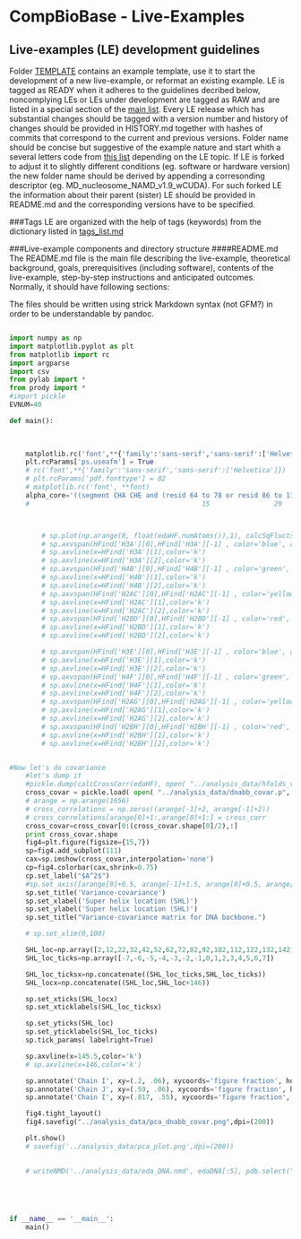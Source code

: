 CompBioBase - Live-Examples
===========
Live-examples (LE) development guidelines
-----
Folder [TEMPLATE](TEMPLATE/) contains an example template, use it to start the development of a new live-example, or reformat an existing example.
LE is tagged as READY when it adheres to the guidelines decribed below,
noncomplying LEs or LEs under development are tagged as RAW and are listed in a special section of the [main list](../README.md).
Every LE release which has substantial changes should be tagged with a version number and history of changes should be provided in HISTORY.md together with hashes of commits that correspond to the current and previous versions.
Folder name should be concise but suggestive of the example nature and start whith a several letters code from [this list](../folder_codes.md) depending on the LE topic.
If LE is forked to adjust it to slightly different conditions (eg. software or hardware version) the new folder name should be derived by appending a corresonding descriptor (eg. MD_nucleosome_NAMD_v1.9_wCUDA). For such forked LE the information about their parent (sister) LE should be provided in README.md and the corresponding versions have to be specified.

###Tags
LE are organized with the help of tags (keywords) from the dictionary listed in [tags_list.md](../tags_list.md)

###Live-example components and directory structure
####README.md
The README.md file is the main file describing the live-example, theoretical background, goals, prerequisitives (including software), contents of the live-example, step-by-step instructions and anticipated outcomes.
Normally, it should have following sections:



The files should be written using strick Markdown syntax (not GFM?) in order to be understandable by pandoc.

````python

import numpy as np
import matplotlib.pyplot as plt
from matplotlib import rc
import argparse
import csv
from pylab import *
from prody import *
#import pickle
EVNUM=40

def main():
    

    
    matplotlib.rc('font',**{'family':'sans-serif','sans-serif':['Helvetica'],'size':14})
    plt.rcParams['ps.useafm'] = True
    # rc('font',**{'family':'sans-serif','sans-serif':['Helvetica']})
    # plt.rcParams['pdf.fonttype'] = 82
    # matplotlib.rc('font', **font)
    alpha_core='((segment CHA CHE and (resid 64 to 78 or resid 86 to 114 or resid 121 to 131)) or (segment CHB CHF and (resid 31 to 41 or resid 49 to 76 or resid 83 to 93))  or (segment CHC CHG and (resid 27 to 37 or resid 45 to 73 or resid 80 to 89)) or (segment CHD CHH and (resid 34 to 45 or resid 53 to 81 or resid 88 to 98))) and name CA C O N'
    #                                           15                29                    11                                      11                  28              11                                          11                  29              10                                          12              29                  11



        # sp.plot(np.arange(0, float(edaHF.numAtoms()),1), calcSqFlucts(edaHF[i]), label="%d"%(i+1),linewidth=2)
        # sp.axvspan(HFind['H3A'][0],HFind['H3A'][-1] , color='blue', alpha=0.2)
        # sp.axvline(x=HFind['H3A'][1],color='k')
        # sp.axvline(x=HFind['H3A'][2],color='k')
        # sp.axvspan(HFind['H4B'][0],HFind['H4B'][-1] , color='green', alpha=0.2)
        # sp.axvline(x=HFind['H4B'][1],color='k')
        # sp.axvline(x=HFind['H4B'][2],color='k')
        # sp.axvspan(HFind['H2AC'][0],HFind['H2AC'][-1] , color='yellow', alpha=0.2)
        # sp.axvline(x=HFind['H2AC'][1],color='k')
        # sp.axvline(x=HFind['H2AC'][2],color='k')
        # sp.axvspan(HFind['H2BD'][0],HFind['H2BD'][-1] , color='red', alpha=0.2)
        # sp.axvline(x=HFind['H2BD'][1],color='k')
        # sp.axvline(x=HFind['H2BD'][2],color='k')

        # sp.axvspan(HFind['H3E'][0],HFind['H3E'][-1] , color='blue', alpha=0.2)
        # sp.axvline(x=HFind['H3E'][1],color='k')
        # sp.axvline(x=HFind['H3E'][2],color='k')
        # sp.axvspan(HFind['H4F'][0],HFind['H4F'][-1] , color='green', alpha=0.2)
        # sp.axvline(x=HFind['H4F'][1],color='k')
        # sp.axvline(x=HFind['H4F'][2],color='k')
        # sp.axvspan(HFind['H2AG'][0],HFind['H2AG'][-1] , color='yellow', alpha=0.2)
        # sp.axvline(x=HFind['H2AG'][1],color='k')
        # sp.axvline(x=HFind['H2AG'][2],color='k')
        # sp.axvspan(HFind['H2BH'][0],HFind['H2BH'][-1] , color='red', alpha=0.2)
        # sp.axvline(x=HFind['H2BH'][1],color='k')
        # sp.axvline(x=HFind['H2BH'][2],color='k')


#Now let's do covariance
    #let's dump it
    #pickle.dump(calcCrossCorr(edaHF), open( "../analysis_data/hfolds_var_covar.p", "wb" ) )
    cross_covar = pickle.load( open( "../analysis_data/dnabb_covar.p", "rb" ) )
    # arange = np.arange(1656)
    # cross_correlations = np.zeros((arange[-1]+2, arange[-1]+2))
    # cross_correlations[arange[0]+1:,arange[0]+1:] = cross_corr
    cross_covar=cross_covar[0:(cross_covar.shape[0]/2),:]
    print cross_covar.shape
    fig4=plt.figure(figsize={15,7})
    sp=fig4.add_subplot(111)
    cax=sp.imshow(cross_covar,interpolation='none')
    cp=fig4.colorbar(cax,shrink=0.75)
    cp.set_label("$A^2$")
    #sp.set_axis([arange[0]+0.5, arange[-1]+1.5, arange[0]+0.5, arange[-1]+1.5])
    sp.set_title('Variance-covariance')
    sp.set_xlabel('Super helix location (SHL)')
    sp.set_ylabel('Super helix location (SHL)')
    sp.set_title("Variance-covariance matrix for DNA backbone.")

    # sp.set_xlim(0,100)

    SHL_loc=np.array([2,12,22,32,42,52,62,72,82,92,102,112,122,132,142])
    SHL_loc_ticks=np.array([-7,-6,-5,-4,-3,-2,-1,0,1,2,3,4,5,6,7])

    SHL_loc_ticksx=np.concatenate((SHL_loc_ticks,SHL_loc_ticks))
    SHL_locx=np.concatenate((SHL_loc,SHL_loc+146))

    sp.set_xticks(SHL_locx)
    sp.set_xticklabels(SHL_loc_ticksx)

    sp.set_yticks(SHL_loc)
    sp.set_yticklabels(SHL_loc_ticks)
    sp.tick_params( labelright=True)

    sp.axvline(x=145.5,color='k')
    # sp.axvline(x=146,color='k')

    sp.annotate('Chain I', xy=(.2, .06), xycoords='figure fraction', horizontalalignment='left', verticalalignment='top',fontsize=20)
    sp.annotate('Chain J', xy=(.59, .06), xycoords='figure fraction', horizontalalignment='left', verticalalignment='top',fontsize=20)
    sp.annotate('Chain I', xy=(.817, .55), xycoords='figure fraction', horizontalalignment='left', verticalalignment='top',fontsize=20, rotation=270)

    fig4.tight_layout()
    fig4.savefig("../analysis_data/pca_dnabb_covar.png",dpi=(200))

    plt.show()
    # savefig('../analysis_data/pca_plot.png',dpi=(200))

    
    # writeNMD('../analysis_data/eda_DNA.nmd', edaDNA[:5], pdb.select("name P"))
    




if __name__ == '__main__':
    main()
    

````